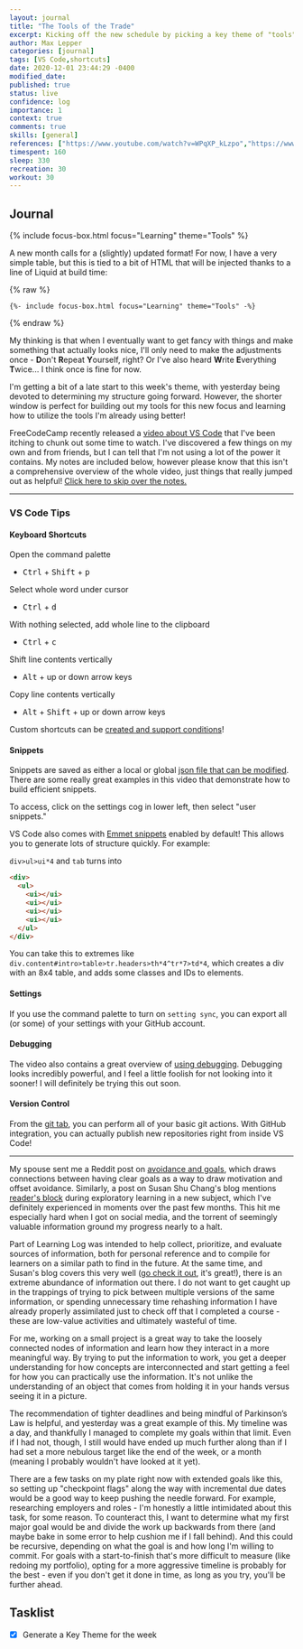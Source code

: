 ```yaml
---
layout: journal
title: "The Tools of the Trade"
excerpt: Kicking off the new schedule by picking a key theme of "tools" for the week, and learning more about VS Code.
author: Max Lepper
categories: [journal]
tags: [VS Code,shortcuts]
date: 2020-12-01 23:44:29 -0400
modified_date:
published: true
status: live
confidence: log
importance: 1
context: true
comments: true
skills: [general]
references: ["https://www.youtube.com/watch?v=WPqXP_kLzpo","https://www.susanshu.com/self-learning-tips-become-ready","https://www.reddit.com/r/LifeProTips/comments/k3j7g7/lpt_dreading_something_avoidance_makes_it_100x/"]
timespent: 160
sleep: 330
recreation: 30
workout: 30
---
```


## Journal

{% include focus-box.html focus="Learning" theme="Tools" %}

A new month calls for a (slightly) updated format! For now, I have a very simple table, but this is tied to a bit of HTML that will be injected thanks to a line of Liquid at build time:

{% raw %}
```liquid
{%- include focus-box.html focus="Learning" theme="Tools" -%}
```
{% endraw %}

My thinking is that when I eventually want to get fancy with things and make something that actually looks nice, I'll only need to make the adjustments once - **D**on't **R**epeat **Y**ourself, right? Or I've also heard **W**rite **E**verything **T**wice... I think once is fine for now.

I'm getting a bit of a late start to this week's theme, with yesterday being devoted to determining my structure going forward. However, the shorter window is perfect for building out my tools for this new focus and learning how to utilize the tools I'm already using better!

FreeCodeCamp recently released a [video about VS Code]({{page.references[0]}}) that I've been itching to chunk out some time to watch. I've discovered a few things on my own and from friends, but I can tell that I'm not using a lot of the power it contains. My notes are included below, however please know that this isn't a comprehensive overview of the whole video, just things that really jumped out as helpful! <a href="#continued">Click here to skip over the notes.</a>

---

### VS Code Tips

#### Keyboard Shortcuts

Open the command palette
- <kbd>Ctrl</kbd> + <kbd>Shift</kbd> + <kbd>p</kbd>

Select whole word under cursor
- <kbd>Ctrl</kbd> + <kbd>d</kbd>

With nothing selected, add whole line to the clipboard
- <kbd>Ctrl</kbd> + <kbd>c</kbd>

Shift line contents vertically
- <kbd>Alt</kbd> + up or down arrow keys

Copy line contents vertically
- <kbd>Alt</kbd> + <kbd>Shift</kbd> + up or down arrow keys

Custom shortcuts can be [created and support conditions](https://www.youtube.com/watch?v=WPqXP_kLzpo&t=2605s)!

#### Snippets

Snippets are saved as either a local or global [json file that can be modified](https://www.youtube.com/watch?v=WPqXP_kLzpo&t=3040s). There are some really great examples in this video that demonstrate how to build efficient snippets.

To access, click on the settings cog in lower left, then select "user snippets."

VS Code also comes with [Emmet snippets](https://docs.emmet.io/) enabled by default! This allows you to generate lots of structure quickly. For example:

`div>ul>ui*4` and `tab` turns into

```html
<div>
  <ul>
    <ui></ui>
    <ui></ui>
    <ui></ui>
    <ui></ui>
  </ul>
</div>
```

You can take this to extremes like `div.content#intro>table>tr.headers>th*4^tr*7>td*4`, which creates a div with an 8x4 table, and adds some classes and IDs to elements.

#### Settings

If you use the command palette to turn on `setting sync`, you can export all (or some) of your settings with your GitHub account.

#### Debugging

The video also contains a great overview of [using debugging](https://youtu.be/WPqXP_kLzpo?t=4020). Debugging looks incredibly powerful, and I feel a little foolish for not looking into it sooner! I will definitely be trying this out soon.

#### Version Control

From the [git tab](https://www.youtube.com/watch?v=WPqXP_kLzpo&t=4725s), you can perform all of your basic git actions. With GitHub integration, you can actually publish new repositories right from inside VS Code!

---

<span id="continued"></span>
My spouse sent me a Reddit post on [avoidance and goals]({{page.references[2]}}), which draws connections between having clear goals as a way to draw motivation and offset avoidance. Similarly, a post on Susan Shu Chang's blog mentions [reader's block]({{page.references[1]}}) during exploratory learning in a new subject, which I've definitely experienced in moments over the past few months. This hit me especially hard when I got on social media, and the torrent of seemingly valuable information ground my progress nearly to a halt.

Part of Learning Log was intended to help collect, prioritize, and evaluate sources of information, both for personal reference and to compile for learners on a similar path to find in the future. At the same time, and Susan's blog covers this very well ([go check it out]({{page.references[1]}}), it's great!), there is an extreme abundance of information out there. I do not want to get caught up in the trappings of trying to pick between multiple versions of the same information, or spending unnecessary time rehashing information I have already properly assimilated just to check off that I completed a course - these are low-value activities and ultimately wasteful of time.

For me, working on a small project is a great way to take the loosely connected nodes of information and learn how they interact in a more meaningful way. By trying to put the information to work, you get a deeper understanding for how concepts are interconnected and start getting a feel for how you can practically use the information. It's not unlike the understanding of an object that comes from holding it in your hands versus seeing it in a picture.

The recommendation of tighter deadlines and being mindful of <span title="Work expands so as to fill the time available for its completion.">Parkinson’s Law</span> is helpful, and yesterday was a great example of this. My timeline was a day, and thankfully I managed to complete my goals within that limit. Even if I had not, though, I still would have ended up much further along than if I had set a more nebulous target like the end of the week, or a month (meaning I probably wouldn't have looked at it yet).

There are a few tasks on my plate right now with extended goals like this, so setting up "checkpoint flags" along the way with incremental due dates would be a good way to keep pushing the needle forward. For example, researching employers and roles - I'm honestly a little intimidated about this task, for some reason. To counteract this, I want to determine what my first major goal would be and divide the work up backwards from there (and maybe bake in some error to help cushion me if I fall behind). And this could be recursive, depending on what the goal is and how long I'm willing to commit. For goals with a start-to-finish that's more difficult to measure (like redoing my portfolio), opting for a more aggressive timeline is probably for the best - even if you don't get it done in time, as long as you try, you'll be further ahead.

## Tasklist

- [x] Generate a Key Theme for the week
